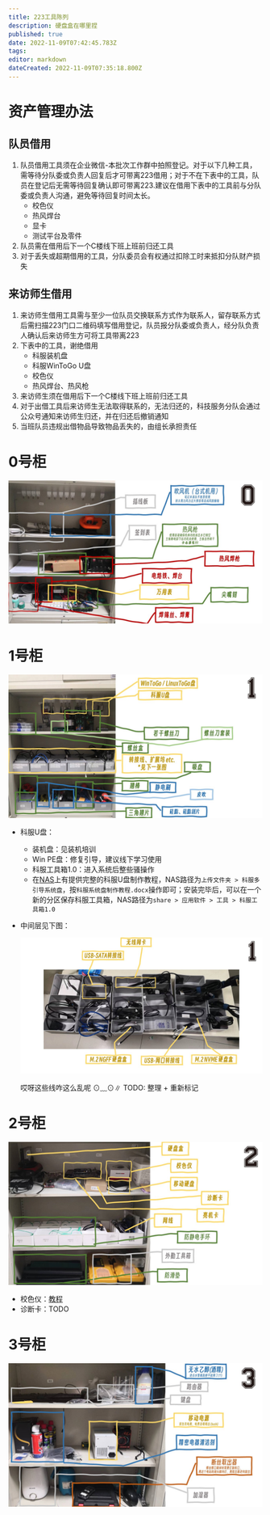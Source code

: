 ```yaml
---
title: 223工具陈列
description: 硬盘盒在哪里捏
published: true
date: 2022-11-09T07:42:45.783Z
tags: 
editor: markdown
dateCreated: 2022-11-09T07:35:18.800Z
---
```


# 资产管理办法
## 队员借用  
1. 队员借用工具须在企业微信-本批次工作群中拍照登记。对于以下几种工具，需等待分队委或负责人回复后才可带离223借用；对于不在下表中的工具，队员在登记后无需等待回复确认即可带离223.建议在借用下表中的工具前与分队委或负责人沟通，避免等待回复时间太长。 
    - 校色仪  
    - 热风焊台  
    - 显卡  
    - 测试平台及零件  
2. 队员需在借用后下一个C楼线下班上班前归还工具
3. 对于丢失或超期借用的工具，分队委员会有权通过扣除工时来抵扣分队财产损失
## 来访师生借用
1. 来访师生借用工具需与至少一位队员交换联系方式作为联系人，留存联系方式后需扫描223门口二维码填写借用登记，队员报分队委或负责人，经分队负责人确认后来访师生方可将工具带离223
2. 下表中的工具，谢绝借用
    - 科服装机盘
    - 科服WinToGo U盘
    - 校色仪
    - 热风焊台、热风枪
3. 来访师生须在借用后下一个C楼线下班上班前归还工具
4. 对于出借工具后来访师生无法取得联系的，无法归还的，科技服务分队会通过公众号通知来访师生归还，并在归还后撤销通知
5. 当班队员违规出借物品导致物品丢失的，由组长承担责任

# 0号柜

![柜0](img/toolstable/工具陈列_柜0.jpg)

# 1号柜

![柜1](img/toolstable/工具陈列_柜1.jpg)

- 科服U盘：
  - 装机盘：见装机培训
  - Win PE盘：修复引导，建议线下学习使用
  - 科服工具箱1.0：进入系统后整些骚操作
  - 在[NAS](http://nas.kjfwd.com:31200/)上有提供完整的科服U盘制作教程，NAS路径为`上传文件夹 > 科服多引导系统盘`，按`科服系统盘制作教程.docx`操作即可；安装完毕后，可以在一个新的分区保存科服工具箱，NAS路径为`share > 应用软件 > 工具 > 科服工具箱1.0`

- 中间层见下图：

    ![B0](img/toolstable/工具陈列_柜1层2.jpg)

    哎呀这些线咋这么乱呢 ⊙﹏⊙∥ TODO: 整理 + 重新标记

# 2号柜

![柜2](img/toolstable/工具陈列_柜2.jpg)

- 校色仪：[教程](http://wiki.kjfwd.com:3000/zh/manual/Calibrator)
- 诊断卡：TODO

# 3号柜

![柜3](img/toolstable/工具陈列_柜3.jpg)
